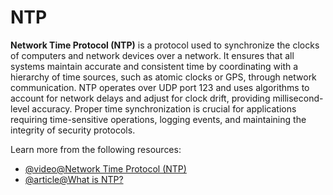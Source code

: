 # NTP

**Network Time Protocol (NTP)** is a protocol used to synchronize the clocks of computers and network devices over a network. It ensures that all systems maintain accurate and consistent time by coordinating with a hierarchy of time sources, such as atomic clocks or GPS, through network communication. NTP operates over UDP port 123 and uses algorithms to account for network delays and adjust for clock drift, providing millisecond-level accuracy. Proper time synchronization is crucial for applications requiring time-sensitive operations, logging events, and maintaining the integrity of security protocols.

Learn more from the following resources:

- [@video@Network Time Protocol (NTP)](https://www.youtube.com/watch?v=BAo5C2qbLq8)
- [@article@What is NTP?](https://www.pubnub.com/learn/glossary/ntp-protocol/)

